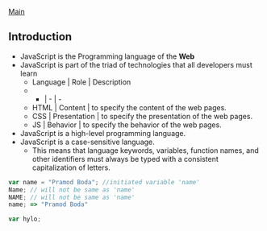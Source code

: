 [Main](https://github.com/pramodkumarboda/javascript_notes/blob/master/1.my_intro.md)
## Introduction

- JavaScript is the Programming language of the **Web**
- JavaScript is part of the triad of technologies that all developers must learn
	- Language | Role | Description
	- - | - | -
	- HTML | Content | to specify the content of the web pages.
	- CSS | Presentation | to specify the presentation of the web pages.
	- JS | Behavior | to specify the behavior of the web pages.
- JavaScript is a high-level programming language.
- JavaScript is a case-sensitive language.
	- This means that language keywords, variables, function names, and other identifiers must always be typed with a consistent capitalization of letters.

```javascript
var name = "Pramod Boda"; //initiated variable 'name'
Name; // will not be same as 'name'
NAME; // will not be same as 'name'
name; => "Pramod Boda"
```

```javascript
var hylo;
```


